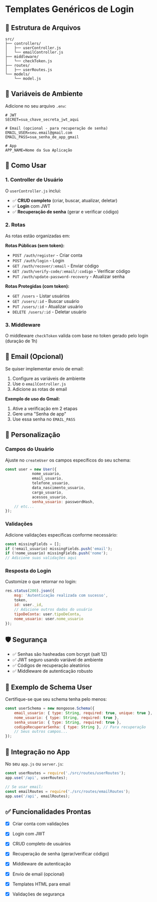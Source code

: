 # Templates Genéricos de Login

## 📁 Estrutura de Arquivos

```
src/
├── controllers/
│   ├── userController.js
│   └── emailController.js
├── middleware/
│   └── checkToken.js
├── routes/
│   ├── userRoutes.js
└── models/
    └── model.js
```

## 🔧 Variáveis de Ambiente

Adicione no seu arquivo `.env`:

```env
# JWT
SECRET=sua_chave_secreta_jwt_aqui

# Email (opcional - para recuperação de senha)
EMAIL_USER=seu.email@gmail.com
EMAIL_PASS=sua_senha_de_app_gmail

# App
APP_NAME=Nome da Sua Aplicação
```

## 🚀 Como Usar

### 1. Controller de Usuário

O `userController.js` inclui:
- ✅ **CRUD completo** (criar, buscar, atualizar, deletar)
- ✅ **Login** com JWT
- ✅ **Recuperação de senha** (gerar e verificar código)

### 2. Rotas

As rotas estão organizadas em:

**Rotas Públicas (sem token):**
- `POST /auth/register` - Criar conta
- `POST /auth/login` - Login
- `GET /auth/recover/:email` - Enviar código
- `GET /auth/verify-code/:email/:codigo` - Verificar código
- `PUT /auth/update-password-recovery` - Atualizar senha

**Rotas Protegidas (com token):**
- `GET /users` - Listar usuários
- `GET /users/:id` - Buscar usuário
- `PUT /users/:id` - Atualizar usuário
- `DELETE /users/:id` - Deletar usuário

### 3. Middleware

O middleware `checkToken` valida com base no token gerado pelo login (duração de 1h)

## 📧 Email (Opcional)

Se quiser implementar envio de email:

1. Configure as variáveis de ambiente
2. Use o `emailController.js`
3. Adicione as rotas de email

**Exemplo de uso do Gmail:**
1. Ative a verificação em 2 etapas
2. Gere uma "Senha de app"
3. Use essa senha no `EMAIL_PASS`

## 🔄 Personalização

### Campos do Usuário
Ajuste no `createUser` os campos específicos do seu schema:

```javascript
const user = new User({
            nome_usuario,
            email_usuario,
            telefone_usuario,
            data_nascimento_usuario,
            cargo_usuario,
            acessos_usuario,
            senha_usuario: passwordHash,
    // etc...
});
```

### Validações
Adicione validações específicas conforme necessário:

```javascript
const missingFields = [];
if (!email_usuario) missingFields.push('email');
if (!nome_usuario) missingFields.push('nome');
// Adicione suas validações aqui
```

### Resposta do Login
Customize o que retornar no login:

```javascript
res.status(200).json({
    msg: 'Autenticação realizada com sucesso',
    token,
    id: user._id,
    // Adicione outros dados do usuário
    tipoDeConta: user.tipoDeConta,
    nome_usuario: user.nome_usuario
});
```

## 🛡️ Segurança

- ✅ Senhas são hasheadas com bcrypt (salt 12)
- ✅ JWT seguro usando variável de ambiente
- ✅ Códigos de recuperação aleatórios
- ✅ Middleware de autenticação robusto

## 📝 Exemplo de Schema User

Certifique-se que seu schema tenha pelo menos:

```javascript
const userSchema = new mongoose.Schema({
    email_usuario: { type: String, required: true, unique: true },
    nome_usuario: { type: String, required: true },
    senha_usuario: { type: String, required: true },
    codigoRecuperarSenha: { type: String }, // Para recuperação
    // Seus outros campos...
});
```

## 🔗 Integração no App

No seu `app.js` ou `server.js`:

```javascript
const userRoutes = require('./src/routes/userRoutes');
app.use('/api', userRoutes);

// Se usar email:
const emailRoutes = require('./src/routes/emailRoutes');
app.use('/api', emailRoutes);
```

## ✅ Funcionalidades Prontas

- [x] Criar conta com validações
- [x] Login com JWT
- [x] CRUD completo de usuários
- [x] Recuperação de senha (gerar/verificar código)
- [x] Middleware de autenticação
- [x] Envio de email (opcional)
- [x] Templates HTML para email
- [x] Validações de segurança


